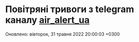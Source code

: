 # Повітряні тривоги з telegram каналу [air_alert_ua](https://t.me/air_alert_ua)

Оновлено:
вівторок, 31 травня 2022 20:00:03 +0300

